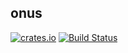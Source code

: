 ## onus

[![crates.io](https://img.shields.io/crates/v/onus.svg)](https://crates.io/crates/onus)
[![Build Status](https://travis-ci.com/IdeaFixa/onus.svg?branch=main)](https://app.travis-ci.com/github/IdeaFixa/onus)